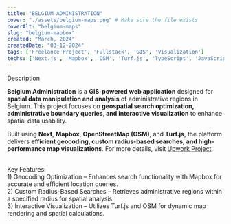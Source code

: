 ```yaml
---
title: "BELGIUM ADMINISTRATION"
cover: "./assets/belgium-maps.png" # Make sure the file exists
coverAlt: "belgium-maps"
slug: "belgium-mapbox"
created: "March, 2024"
createdDate: "03-12-2024"
tags: ['Freelance Project', 'Fullstack', 'GIS', 'Visualization']
techs: ['Next.js', 'Mapbox', 'OSM', 'Turf.js', 'TypeScript', 'JavaScript']
---
```


<div class="text-2xl font-semibold mb-2">Description</div>

**Belgium Administration** is a **GIS-powered web application** designed for **spatial data manipulation and analysis** of administrative regions in Belgium. This project focuses on **geospatial search optimization, administrative boundary queries, and interactive visualization** to enhance spatial data usability.

Built using **Next**, **Mapbox**, **OpenStreetMap (OSM)**, and **Turf.js**, the platform delivers **efficient geocoding, custom radius-based searches, and high-performance map visualizations**. For more details, visit <span class="underline underline-offset-1 font-semibold">[Upwork Project](https://www.upwork.com/freelancers/~0100a0eff9b9c49f3f?p=1601654700094017536)</span>.

<br/>
<div class="text-2xl font-semibold mb-2">Key Features: </div>

<div>
1) Geocoding Optimization – Enhances search functionality with Mapbox for accurate and efficient location queries. <br/>
2) Custom Radius-Based Searches – Retrieves administrative regions within a specified radius for spatial analysis. <br/>
3) Interactive Visualization – Utilizes Turf.js and OSM for dynamic map rendering and spatial calculations. <br/>
</div>
